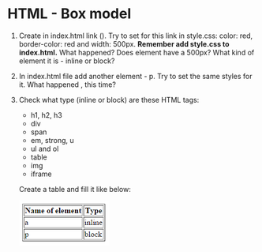 # HTML - Box model

1. Create in index.html link (<a>). Try to set for this link in style.css: color: red, border-color: red and width: 500px. 
**Remember add style.css to index.html.** What happened? Does <a> element have a 500px? 
What kind of element it is - inline or block?

2. In index.html file add another element - p. Try to set the same styles for it. What happened , this time?

3. Check what type  (inline or block) are these HTML tags:

    * h1, h2, h3
    * div
    * span
    * em, strong, u 
    * ul and ol
    * table
    * img
    * iframe
    
    Create a table and fill it like below:
    
    ![List of characters](images/box_model.png)

